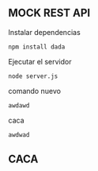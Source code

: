 ## MOCK REST API 

Instalar dependencias

    npm install dada

Ejecutar el servidor

    node server.js

comando nuevo

    awdawd

caca

    awdwad
    
## CACA

